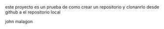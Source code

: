 este proyecto es un prueba de como crear un repositorio y clonanrlo desde github a el repositorio local 

john malagon 